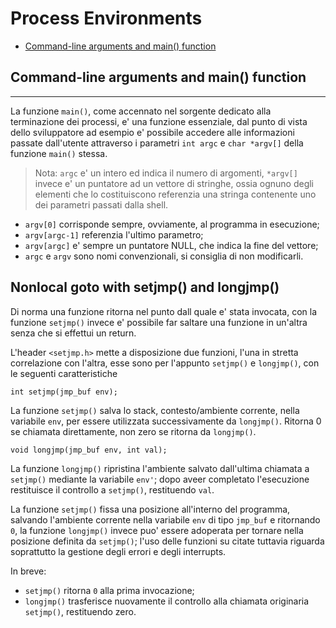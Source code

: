# Process Environments

* [Command-line arguments and main() function](#headPE0)

## <a name="headPE0">Command-line arguments and main() function</a>

---

La funzione `main()`, come accennato nel sorgente dedicato alla terminazione dei
processi, e' una funzione essenziale, dal punto di vista dello sviluppatore 
ad esempio e' possibile accedere alle informazioni passate dall'utente 
attraverso i parametri `int argc` e `char *argv[]` della funzione `main()`
stessa.

> Nota: `argc` e' un intero ed indica il numero di argomenti, `*argv[]` invece 
> e' un puntatore ad un vettore di stringhe, ossia ognuno degli elementi che lo 
> costituiscono referenzia una stringa contenente uno dei parametri passati 
> dalla shell.

- `argv[0]` corrisponde sempre, ovviamente, al programma in esecuzione;
- `argv[argc-1]` referenzia l'ultimo parametro;
- `argv[argc]` e' sempre un puntatore NULL, che indica la fine del vettore;
- `argc` e `argv` sono nomi convenzionali, si consiglia di non modificarli.

## Nonlocal goto with setjmp() and longjmp()

Di norma una funzione ritorna nel punto dall quale e' stata invocata, con la
funzione ``setjmp()`` invece e' possibile far saltare una funzione in un'altra 
senza che si effettui un return.

L'header ``<setjmp.h>`` mette a disposizione due funzioni, l'una in stretta
correlazione con l'altra, esse sono per l'appunto ``setjmp()`` e ``longjmp()``, 
con le seguenti caratteristiche

``int setjmp(jmp_buf env);``

La funzione ``setjmp()`` salva lo stack, contesto/ambiente corrente, nella 
variabile ``env``, per essere utilizzata successivamente da ``longjmp()``.
Ritorna 0 se chiamata direttamente, non zero se ritorna da ``longjmp()``.

``void longjmp(jmp_buf env, int val);``

La funzione ``longjmp()`` ripristina l'ambiente salvato dall'ultima chiamata a 
``setjmp()`` mediante la variabile ``env'``; dopo aveer completato l'esecuzione 
restituisce il controllo a ``setjmp()``, restituendo ``val``.

La funzione ``setjmp()`` fissa una posizione all'interno del programma, salvando
l'ambiente corrente nella variabile ``env`` di tipo ``jmp_buf`` e ritornando 
``0``, la funzione ``longjmp()`` invece puo' essere adoperata per tornare nella 
posizione definita da ``setjmp()``; l'uso delle funzioni su citate tuttavia 
riguarda soprattutto la gestione degli errori e degli interrupts.

In breve:
- ``setjmp()`` ritorna ``0`` alla prima invocazione;
- ``longjmp()`` trasferisce nuovamente il controllo alla chiamata originaria 
  ``setjmp()``, restituendo zero.
